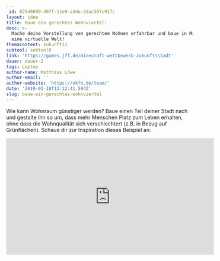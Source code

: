 ```yaml
---
_id: 825d0800-497f-11e9-a3de-2dac567c917c
layout: idee
title: Baue ein gerechtes Wohnviertel!
desc: >-
  Mache deine Vorstellung von gerechtem Wohnen erfahrbar und baue in Minetest
  eine virtuelle Welt!
themacontent: zukunft12
subtool: subtool0
link: 'https://games.jff.de/minecraft-wettbewerb-zukunftsstadt'
dauer: dauer-2
tags: Laptop
author-name: Matthias Löwe
author-email: ''
author-website: 'https://okfn.de/team/'
date: '2019-03-18T13:12:41.594Z'
slug: baue-ein-gerechtes-wohnviertel
---
```

Wie kann Wohnraum günstiger werden? Baue einen Teil deiner Stadt nach und gestalte ihn so um, dass mehr Menschen Platz zum Leben erhalten, ohne dass die Wohnqualität sich verschlechtert (z.B. in Bezug auf Grünflächen). Schaue dir zur Inspiration dieses Beispiel an:

<div class="videoiframe"><iframe width="560" height="315" src="https://www.youtube-nocookie.com/embed/wDE8DC9rFtQ" frameborder="0" allow="accelerometer; autoplay; encrypted-media; gyroscope; picture-in-picture" allowfullscreen></iframe></div>
